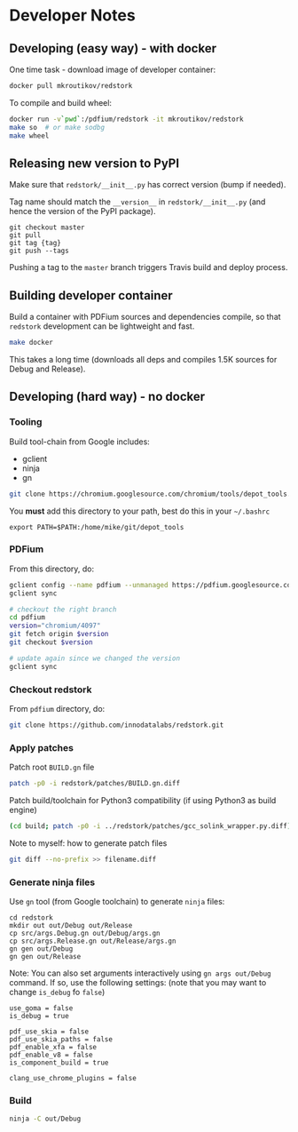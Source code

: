 # Developer Notes

## Developing (easy way) - with docker

One time task - download image of developer container:
```bash
docker pull mkroutikov/redstork
```

To compile and build wheel:
```bash
docker run -v`pwd`:/pdfium/redstork -it mkroutikov/redstork
make so  # or make sodbg
make wheel
```

## Releasing new version to PyPI

Make sure that `redstork/__init__.py` has correct version (bump if needed).

Tag name should match the `__version__` in `redstork/__init__.py` (and hence the version of the PyPI package).

```
git checkout master
git pull
git tag {tag}
git push --tags
```

Pushing a tag to the `master` branch triggers Travis build and deploy process.

## Building developer container
Build a container with PDFium sources and dependencies compile, so that `redstork` development
can be lightweight and fast.

```bash
make docker
```

This takes a long time (downloads all deps and compiles 1.5K sources for Debug and Release).


## Developing (hard way) - no docker

### Tooling

Build tool-chain from Google includes:
* gclient
* ninja
* gn

```bash
git clone https://chromium.googlesource.com/chromium/tools/depot_tools.git
```

You **must** add this directory to your path, best do this in your `~/.bashrc`
```
export PATH=$PATH:/home/mike/git/depot_tools
```

### PDFium

From this directory, do:
```bash
gclient config --name pdfium --unmanaged https://pdfium.googlesource.com/pdfium.git
gclient sync

# checkout the right branch
cd pdfium
version="chromium/4097"
git fetch origin $version
git checkout $version

# update again since we changed the version
gclient sync
```

### Checkout redstork
From `pdfium` directory, do:

```bash
git clone https://github.com/innodatalabs/redstork.git
```

### Apply patches

Patch root `BUILD.gn` file
```bash
patch -p0 -i redstork/patches/BUILD.gn.diff
```

Patch build/toolchain for Python3 compatibility (if using Python3 as build engine)
```bash
(cd build; patch -p0 -i ../redstork/patches/gcc_solink_wrapper.py.diff)
```

Note to myself: how to generate patch files
```bash
git diff --no-prefix >> filename.diff
```

### Generate ninja files

Use `gn` tool (from Google toolchain) to generate `ninja` files:
```
cd redstork
mkdir out out/Debug out/Release
cp src/args.Debug.gn out/Debug/args.gn
cp src/args.Release.gn out/Release/args.gn
gn gen out/Debug
gn gen out/Release
```

Note: You can also set arguments interactively using `gn args out/Debug` command.
If so, use the following settings: (note that you may want to change `is_debug` fo `false`)
```gn
use_goma = false
is_debug = true

pdf_use_skia = false
pdf_use_skia_paths = false
pdf_enable_xfa = false
pdf_enable_v8 = false
is_component_build = true

clang_use_chrome_plugins = false
```

### Build
```bash
ninja -C out/Debug
```
